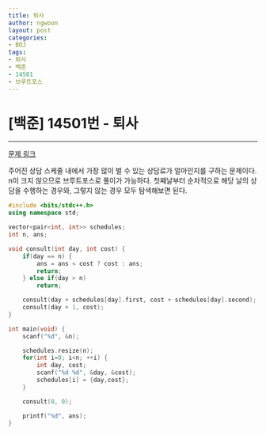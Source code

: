 ```yaml
---
title: 퇴사
author: ngwoon
layout: post
categories:
- BOJ
tags:
- 퇴사
- 백준
- 14501
- 브루트포스
---
```


# [백준] 14501번 - 퇴사
- - -

[문제 링크](https://www.acmicpc.net/problem/14501)

주어진 상담 스케줄 내에서 가장 많이 벌 수 있는 상담료가 얼마인지를 구하는 문제이다.<br/>
n이 크지 않으므로 브루트포스로 풀이가 가능하다.
첫째날부터 순차적으로 해당 날의 상담을 수행하는 경우와, 그렇지 않는 경우 모두 탐색해보면 된다.

```cpp
#include <bits/stdc++.h>
using namespace std;

vector<pair<int, int>> schedules;
int n, ans;

void consult(int day, int cost) {
    if(day == n) {
        ans = ans < cost ? cost : ans;
        return;
    } else if(day > n)
        return;

    consult(day + schedules[day].first, cost + schedules[day].second);
    consult(day + 1, cost);
}

int main(void) {
    scanf("%d", &n);

    schedules.resize(n);
    for(int i=0; i<n; ++i) {
        int day, cost;
        scanf("%d %d", &day, &cost);
        schedules[i] = {day,cost};
    }

    consult(0, 0);

    printf("%d", ans);
}

```